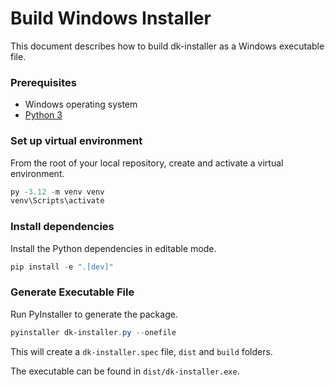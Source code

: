 # Build Windows Installer

This document describes how to build dk-installer as a Windows executable file.

### Prerequisites

- Windows operating system
- [Python 3](https://www.python.org/downloads/)

### Set up virtual environment

From the root of your local repository, create and activate a virtual environment.

```powershell
py -3.12 -m venv venv
venv\Scripts\activate
```

### Install dependencies

Install the Python dependencies in editable mode.

```powershell
pip install -e ".[dev]"
```

### Generate Executable File

Run PyInstaller to generate the package.
```powershell
pyinstaller dk-installer.py --onefile
```

This will create a `dk-installer.spec` file, `dist` and `build` folders. 

The executable can be found in `dist/dk-installer.exe`.

